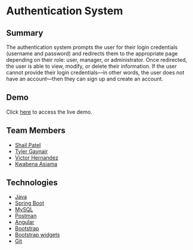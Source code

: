 # Authentication System

## Summary
The authentication system prompts the user for their login credentials (username and password) and redirects them to the appropriate page depending on their role: user, manager, or administrator. Once redirected, the user is able to view, modify, or delete their information. If the user cannot provide their login credentials—in other words, the user does not have an account—then they can sign up and create an account.

## Demo
Click [here](http://authentication-system.s3-website.us-east-2.amazonaws.com/#/home) to access the live demo.

## Team Members
* [Shail Patel](https://github.com/shailpatel5)
* [Tyler Gaynair](https://github.com/CSTyy)
* [Victor Hernandez](https://github.com/vichdz97)
* [Kwabena Asiama](https://github.com/kasiama1)

## Technologies
* [Java](https://www.java.com/)
* [Spring Boot](https://spring.io/)
* [MySQL](https://www.mysql.com)
* [Postman](https://www.postman.com/)
* [Angular](https://angular.io)
* [Bootstrap](https://getbootstrap.com/)
* [Bootstrap widgets](https://ng-bootstrap.github.io/#/home)
* [Git](https://git-scm.com)
